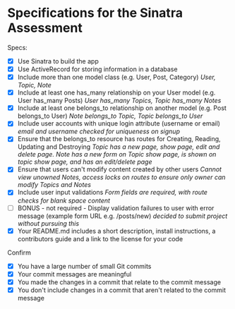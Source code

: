 # Specifications for the Sinatra Assessment

Specs:
- [x] Use Sinatra to build the app
- [x] Use ActiveRecord for storing information in a database
- [x] Include more than one model class (e.g. User, Post, Category) *User, Topic, Note*
- [x] Include at least one has_many relationship on your User model (e.g. User has_many Posts) *User has_many Topics, Topic has_many Notes*
- [x] Include at least one belongs_to relationship on another model (e.g. Post belongs_to User) *Note belongs_to Topic, Topic belongs_to User*
- [x] Include user accounts with unique login attribute (username or email) *email and username checked for uniqueness on signup*
- [x] Ensure that the belongs_to resource has routes for Creating, Reading, Updating and Destroying *Topic has a new page, show page, edit and delete page. Note has a new form on Topic show page, is shown on topic show page, and has an edit/delete page* 
- [x] Ensure that users can't modify content created by other users *Cannot view unowned Notes, access locks on routes to ensure only owner can modify Topics and Notes*
- [x] Include user input validations *Form fields are required, with route checks for blank space content*
- [ ] BONUS - not required - Display validation failures to user with error message (example form URL e.g. /posts/new) *decided to submit project without pursuing this*
- [x] Your README.md includes a short description, install instructions, a contributors guide and a link to the license for your code

Confirm
- [x] You have a large number of small Git commits
- [x] Your commit messages are meaningful
- [x] You made the changes in a commit that relate to the commit message
- [x] You don't include changes in a commit that aren't related to the commit message